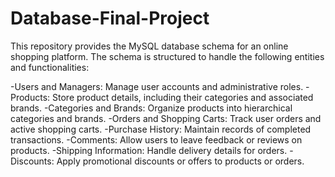 # Database-Final-Project

This repository provides the MySQL database schema for an online shopping platform. The schema is structured to handle the following entities and functionalities:

-Users and Managers: Manage user accounts and administrative roles.
-Products: Store product details, including their categories and associated brands.
-Categories and Brands: Organize products into hierarchical categories and brands.
-Orders and Shopping Carts: Track user orders and active shopping carts.
-Purchase History: Maintain records of completed transactions.
-Comments: Allow users to leave feedback or reviews on products.
-Shipping Information: Handle delivery details for orders.
-Discounts: Apply promotional discounts or offers to products or orders.

